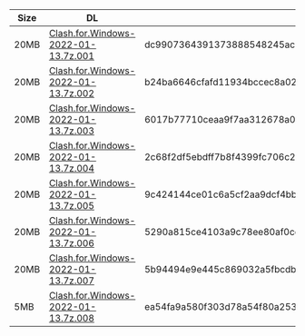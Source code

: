|    Size   |     DL  | sha512sum |
|  ---  |  ---  |  ---  |
| 20MB | [Clash.for.Windows-2022-01-13.7z.001](https://cdn.jsdelivr.net/gh/appleians/cfw_m1@main/Clash.for.Windows-2022-01-13.7z.001) | dc9907364391373888548245acc0351501f979890bec7a3632a84fd95836ff9d04690a23dfd7dc8ce61dcba80f4c42fdd60b68cd324ffbceb3489864d18f6985 |
| 20MB | [Clash.for.Windows-2022-01-13.7z.002](https://cdn.jsdelivr.net/gh/appleians/cfw_m1@main/Clash.for.Windows-2022-01-13.7z.002) | b24ba6646cfafd11934bccec8a0225f7510b93e6a5dd7522e67c0a31883ced4bb0c80de8b06701fd70e62a51a6e3ae6b31e761656a2dd03e0c2684f2258b826a |
| 20MB | [Clash.for.Windows-2022-01-13.7z.003](https://cdn.jsdelivr.net/gh/appleians/cfw_m1@main/Clash.for.Windows-2022-01-13.7z.003) | 6017b77710ceaa9f7aa312678a007324edbd9ca40d55076a53b06607a9733f80517d5a689984d63e7f29f02c56d0b1997288f5e31513d215d73f5280338637b4 |
| 20MB | [Clash.for.Windows-2022-01-13.7z.004](https://cdn.jsdelivr.net/gh/appleians/cfw_m1@main/Clash.for.Windows-2022-01-13.7z.004) | 2c68f2df5ebdff7b8f4399fc706c2e0e7c1e7efa905f3dc4f10bb9589db7612c83638641ae8dcdedda683b6577a9f102f95586460b3ac0c1f2547362378c61ea |
| 20MB | [Clash.for.Windows-2022-01-13.7z.005](https://cdn.jsdelivr.net/gh/appleians/cfw_m1@main/Clash.for.Windows-2022-01-13.7z.005) | 9c424144ce01c6a5cf2aa9dcf4bb99c976e39ce86e66eccdb0586869d2804f5bb8e53f7fc691d34111bd77894657f15d87e51cf08f5eabd2688e29304560d634 |
| 20MB | [Clash.for.Windows-2022-01-13.7z.006](https://cdn.jsdelivr.net/gh/appleians/cfw_m1@main/Clash.for.Windows-2022-01-13.7z.006) | 5290a815ce4103a9c78ee80af0cd88054b72f326fc3b7d0128ed4727805d2d20d21172025a08bd77d33ea5f977149285077275b0513e8f34850ce31847ee6e56 |
| 20MB | [Clash.for.Windows-2022-01-13.7z.007](https://cdn.jsdelivr.net/gh/appleians/cfw_m1@main/Clash.for.Windows-2022-01-13.7z.007) | 5b94494e9e445c869032a5fbcdb3c78009922c61b33eab57bb46e1983f4db5a731a540aefbec6df3fe4845a74e0737fba9048d18608ec5b6c9e7debffa0970fc |
| 5MB | [Clash.for.Windows-2022-01-13.7z.008](https://cdn.jsdelivr.net/gh/appleians/cfw_m1@main/Clash.for.Windows-2022-01-13.7z.008) | ea54fa9a580f303d78a54f80a2535b81b832e4d4471e66b998a5bb32374903f74708e422fc9e4e53d7834b7da25212edc86b2a73def9514dc907ec5f6871c6bc |
